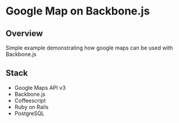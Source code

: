 Google Map on Backbone.js
=========================
## Overview
Simple example demonstrating how google maps can be used with Backbone.js
## Stack
* Google Maps API v3
* Backbone.js
* Coffeescript
* Ruby on Rails
* PostgreSQL

